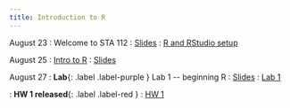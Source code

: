 ```yaml
---
title: Introduction to R
---
```


August 23
: Welcome to STA 112
  : [Slides](#)
  : [R and RStudio setup](#)

August 25
: [Intro to R](#)
  : [Slides](#)

August 27
: **Lab**{: .label .label-purple } Lab 1 -- beginning R
  : [Slides](#)
  : [Lab 1](#)

: **HW 1 released**{: .label .label-red }
  : [HW 1](#)
